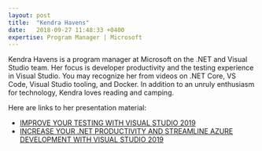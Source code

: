 ```yaml
---
layout: post
title:  "Kendra Havens"
date:   2018-09-27 11:48:33 +0400
expertise: Program Manager | Microsoft
---
```


Kendra Havens is a program manager at Microsoft on the .NET and Visual Studio team. Her focus is developer productivity and the testing experience in Visual Studio. You may recognize her from videos on .NET Core, VS Code, Visual Studio tooling, and Docker. In addition to an unruly enthusiasm for technology, Kendra loves reading and camping.

Here are links to her presentation material:

- [IMPROVE YOUR TESTING WITH VISUAL STUDIO 2019](https://devintxcontent.blob.core.windows.net/showcontent/Speaker%20Presentations%20Spring%202019/DevIntersection_2019_TestinginVS.pptx)
- [INCREASE YOUR .NET PRODUCTIVITY AND STREAMLINE AZURE DEVELOPMENT WITH VISUAL STUDIO 2019](https://devintxcontent.blob.core.windows.net/showcontent/Speaker%20Presentations%20Spring%202019/DevIntersection2019_Productivity.pptx)
